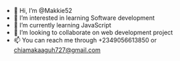 - 👋 Hi, I’m @Makkie52
- 👀 I’m interested in learning Software development
- 🌱 I’m currently learning JavaScript
- 💞️ I’m looking to collaborate on web development project
- 📫 You can reach me through +2349056613850 or chiamakaaguh727@gmail.com

<!---
Makkie52/Makkie52 is a ✨ special ✨ repository because its `README.md` (this file) appears on your GitHub profile.
You can click the Preview link to take a look at your changes.
--->
